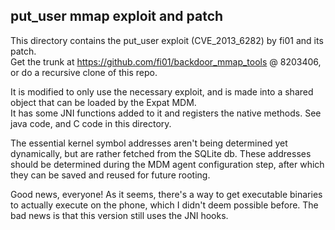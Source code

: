 ## put_user mmap exploit and patch

This directory contains the put_user exploit (CVE_2013_6282) by fi01 and its patch.     
Get the trunk at https://github.com/fi01/backdoor_mmap_tools @ 8203406, or do a recursive clone of this repo.
     
It is modified to only use the necessary exploit, and is made into a shared object that can be loaded by the Expat MDM.    
It has some JNI functions added to it and registers the native methods. See java code, and C code in this directory.

The essential kernel symbol addresses aren't being determined yet dynamically, but are rather fetched from the SQLite db.
These addresses should be determined during the MDM agent configuration step, after which they can be saved and reused for future rooting.

Good news, everyone!
As it seems, there's a way to get executable binaries to actually execute on the phone, which I didn't deem possible before.
The bad news is that this version still uses the JNI hooks.